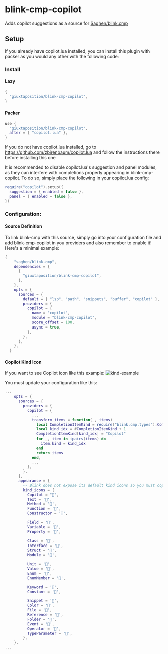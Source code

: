 # blink-cmp-copilot

Adds copilot suggestions as a source for [Saghen/blink.cmp](https://github.com/Saghen/blink.cmp)

## Setup

If you already have copilot.lua installed, you can install this plugin with packer as you would any other with the following code:

### Install

#### Lazy

```lua
{
  "giuxtaposition/blink-cmp-copilot",
}

```

#### Packer

```lua
use {
  "giuxtaposition/blink-cmp-copilot",
  after = { "copilot.lua" },
}
```

If you do not have copilot.lua installed, go to https://github.com/zbirenbaum/copilot.lua and follow the instructions there before installing this one

It is recommended to disable copilot.lua's suggestion and panel modules, as they can interfere with completions properly appearing in blink-cmp-copilot. To do so, simply place the following in your copilot.lua config:

```lua
require("copilot").setup({
  suggestion = { enabled = false },
  panel = { enabled = false },
})
```

### Configuration:

#### Source Definition

To link blink-cmp with this source, simply go into your configuration file and add blink-cmp-copilot in you providers and also remember to enable it! Here's a minimal example:

```lua
{
    "saghen/blink.cmp",
    dependencies = {
      {
        "giuxtaposition/blink-cmp-copilot",
      },
    },
    opts = {
      sources = {
        default = { "lsp", "path", "snippets", "buffer", "copilot" },
        providers = {
          copilot = {
            name = "copilot",
            module = "blink-cmp-copilot",
            score_offset = 100,
            async = true,
          },
        },
      },
    },
  }
```

#### Copilot Kind Icon

If you want to see Copilot icon like this example:
![kind-example](./.github/assets/kind.png)

You must update your configuration like this:

```lua
...
    opts = {
      sources = {
        providers = {
          copilot = {
            ...
            transform_items = function(_, items)
              local CompletionItemKind = require("blink.cmp.types").CompletionItemKind
              local kind_idx = #CompletionItemKind + 1
              CompletionItemKind[kind_idx] = "Copilot"
              for _, item in ipairs(items) do
                item.kind = kind_idx
              end
              return items
            end,
            ...
          },
        },
      },
      appearance = {
        -- Blink does not expose its default kind icons so you must copy them all (or set your custom ones) and add Copilot
        kind_icons = {
          Copilot = "",
          Text = '󰉿',
          Method = '󰊕',
          Function = '󰊕',
          Constructor = '󰒓',

          Field = '󰜢',
          Variable = '󰆦',
          Property = '󰖷',

          Class = '󱡠',
          Interface = '󱡠',
          Struct = '󱡠',
          Module = '󰅩',

          Unit = '󰪚',
          Value = '󰦨',
          Enum = '󰦨',
          EnumMember = '󰦨',

          Keyword = '󰻾',
          Constant = '󰏿',

          Snippet = '󱄽',
          Color = '󰏘',
          File = '󰈔',
          Reference = '󰬲',
          Folder = '󰉋',
          Event = '󱐋',
          Operator = '󰪚',
          TypeParameter = '󰬛',
        },
    },
...
```

<!-- vim: set ft=markdown: -->